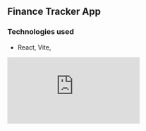 ## Finance Tracker App

### Technologies used

- React, Vite,

![App Wireframe](https://github.com/maaneesh/Finance-Tracker/blob/main/design/Desktop.pdf?raw=true)
